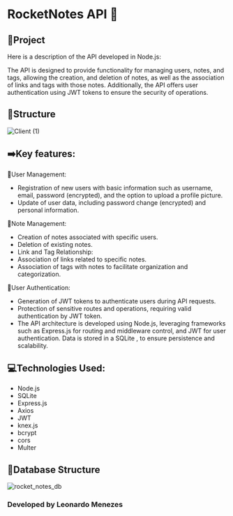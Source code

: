 # RocketNotes API 📓

## 📁Project
Here is a description of the API developed in Node.js:

The API is designed to provide functionality for managing users, notes, and tags, allowing the creation, and deletion of notes, as well as the association of links and tags with those notes. Additionally, the API offers user authentication using JWT tokens to ensure the security of operations.

## 🧱Structure
![Client (1)](https://github.com/leonardomenezes7/API-node/assets/145611761/37dd5d91-ecf0-4f61-bed2-323b931a4bbe)


## ➡️Key features:

👤User Management:
- Registration of new users with basic information such as username, email, password (encrypted), and the option to upload a profile picture.
- Update of user data, including password change (encrypted) and personal information.

📓Note Management:
- Creation of notes associated with specific users.
- Deletion of existing notes.
- Link and Tag Relationship:
- Association of links related to specific notes.
- Association of tags with notes to facilitate organization and categorization.

🔐User Authentication:
- Generation of JWT tokens to authenticate users during API requests.
- Protection of sensitive routes and operations, requiring valid authentication by JWT token.
- The API architecture is developed using Node.js, leveraging frameworks such as Express.js for routing and middleware control, and JWT for user authentication. Data is stored in a SQLite , to ensure persistence and scalability.

## 💻Technologies Used:
- Node.js
- SQLite
- Express.js
- Axios
- JWT
- knex.js
- bcrypt
- cors
- Multer

## 💾Database Structure
![rocket_notes_db](https://github.com/leonardomenezes7/API-node/assets/145611761/c768c4c2-e816-46e3-b702-9905e7eae68f)

### Developed by Leonardo Menezes

